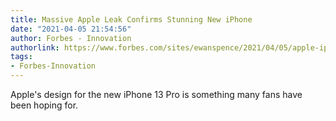 ```yaml
---
title: Massive Apple Leak Confirms Stunning New iPhone
date: "2021-04-05 21:54:56"
author: Forbes - Innovation
authorlink: https://www.forbes.com/sites/ewanspence/2021/04/05/apple-iphone-13-pro-new-leak-5g-upgrade-promotion/
tags:
- Forbes-Innovation
---
```

Apple's design for the new iPhone 13 Pro is something many fans have been hoping for.